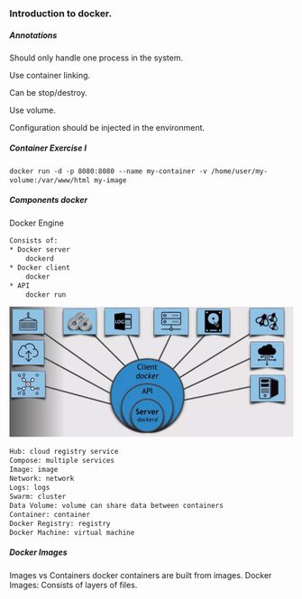 ### Introduction to docker.
##### Annotations
Should only handle one process in the system.

Use container linking.

Can be stop/destroy.

Use volume.

Configuration should be injected in the environment.

##### Container Exercise I

    docker run -d -p 8080:8080 --name my-container -v /home/user/my-volume:/var/www/html my-image


##### Components docker

 Docker Engine

    Consists of:
    * Docker server
        dockerd
    * Docker client
        docker
    * API
        docker run

![docker.png](./images/engine_docker.png)

    Hub: cloud registry service
    Compose: multiple services
    Image: image
    Network: network
    Logs: logs
    Swarm: cluster
    Data Volume: volume can share data between containers
    Container: container
    Docker Registry: registry
    Docker Machine: virtual machine

##### Docker Images

  Images vs Containers
    docker containers are built from images.
  Docker Images:
    Consists of layers of files.
    
